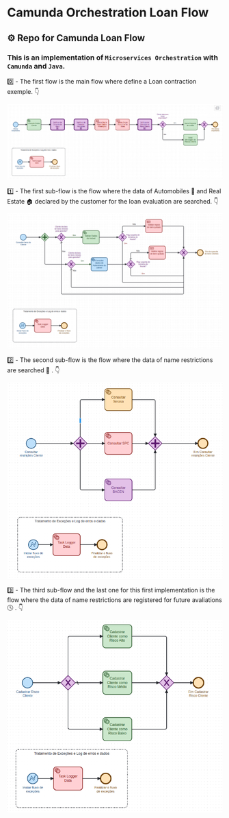 # Camunda Orchestration Loan Flow 
## :gear: Repo for Camunda Loan Flow 
### This is an implementation of `Microservices Orchestration` with `Camunda` and `Java`. 

0️⃣ - The first flow is the main flow where define a Loan contraction exemple. :point_down:

![The Main Flow](/img/CamundaMainFlow.png)

1️⃣ - The first sub-flow is the flow where the data of Automobiles :blue_car: and Real Estate :house: declared by the customer for the loan evaluation are searched. :point_down:

![SubFlowConsultaBens](/img/SubFlowConsultaBens.png)

2️⃣ - The second sub-flow is the flow where the data of name restrictions are searched :mag_right: . :point_down:

![SubFlowConsultaRestricoesCliente](/img/SubFlowConsultaRestricoesCliente.png)

3️⃣ - The third sub-flow and the last one for this first implementation is the flow where the data of name restrictions are registered for future avaliations :clock4: . :point_down:

![SubFlowCadastroRiscoCliente](/img/SubFlowCadastroRiscoCliente.png)
